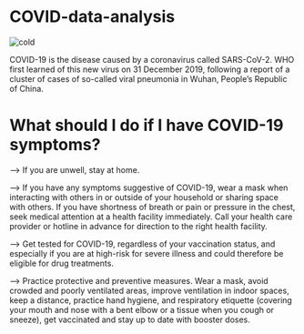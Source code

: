 # COVID-data-analysis

![cold](https://github.com/sameeksha2100434/COVID-data-analysis/assets/109462828/f66f2489-b3c0-4bca-84e4-b45b8613b7d7)

COVID-19 is the disease caused by a coronavirus called SARS-CoV-2.  WHO first learned of this new virus on 31 December 2019, following a report of a cluster of cases of so-called viral pneumonia in Wuhan, People’s Republic of China.
# What should I do if I have COVID-19 symptoms?
--> If you are unwell, stay at home.

--> If you have any symptoms suggestive of COVID-19, wear a mask when interacting with others in or outside of your household or sharing space with others. If you have shortness of breath or pain or pressure in the chest, seek medical attention at a health facility immediately. Call your health care provider or hotline in advance for direction to the right health facility.

--> Get tested for COVID-19, regardless of your vaccination status, and especially if you are at high-risk for severe illness and could therefore be eligible for drug treatments.

--> Practice protective and preventive measures. Wear a mask, avoid crowded and poorly ventilated areas, improve ventilation in indoor spaces, keep a distance, practice hand hygiene, and respiratory etiquette (covering your mouth and nose with a bent elbow or a tissue when you cough or sneeze), get vaccinated and stay up to date with booster doses.


